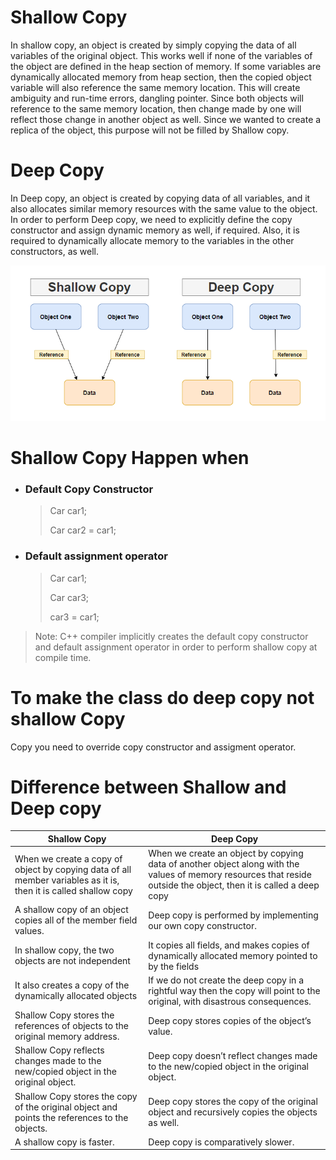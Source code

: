 # Shallow Copy

In shallow copy, an object is created by simply copying the data of all variables of the original object. This works well if none of the variables of the object are defined in the heap section of memory. If some variables are dynamically allocated memory from heap section, then the copied object variable will also reference the same memory location.
This will create ambiguity and run-time errors, dangling pointer. Since both objects will reference to the same memory location, then change made by one will reflect those change in another object as well. Since we wanted to create a replica of the object, this purpose will not be filled by Shallow copy. 



# Deep Copy
In Deep copy, an object is created by copying data of all variables, and it also allocates similar memory resources with the same value to the object. In order to perform Deep copy, we need to explicitly define the copy constructor and assign dynamic memory as well, if required. Also, it is required to dynamically allocate memory to the variables in the other constructors, as well.


![](/assets/images/shallow-vs-deep-copy.png)


# Shallow Copy Happen when
- ### Default Copy Constructor
    > Car car1;
    >
    > Car car2 = car1;
- ### Default assignment operator
    > Car car1;
    >
    > Car car3;
    >
    > car3 = car1;


> Note: C++ compiler implicitly creates the default copy constructor and default assignment operator in order to perform shallow copy at compile time.

# To make the class do deep copy not shallow Copy
Copy you need to override copy constructor and assigment operator.

# Difference between Shallow and Deep copy

| Shallow Copy | Deep Copy |
| --- | --- |
|When we create a copy of object by copying data of all member variables as it is, then it is called shallow copy|When we create an object by copying data of another object along with the values of memory resources that reside outside the object, then it is called a deep copy|
|A shallow copy of an object copies all of the member field values.|Deep copy is performed by implementing our own copy constructor.|
|In shallow copy, the two objects are not independent|It copies all fields, and makes copies of dynamically allocated memory pointed to by the fields|
|It also creates a copy of the dynamically allocated objects|If we do not create the deep copy in a rightful way then the copy will point to the original, with disastrous consequences.|
|Shallow Copy stores the references of objects to the original memory address.|Deep copy stores copies of the object’s value.|
|Shallow Copy reflects changes made to the new/copied object in the original object.|Deep copy doesn’t reflect changes made to the new/copied object in the original object.|
|Shallow Copy stores the copy of the original object and points the references to the objects.|Deep copy stores the copy of the original object and recursively copies the objects as well.|
|A shallow copy is faster.|Deep copy is comparatively slower.|




